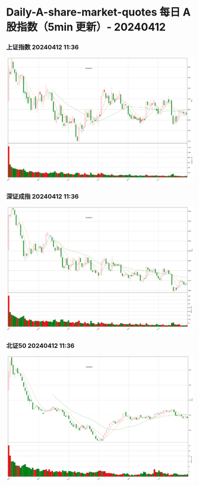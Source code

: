 
# Daily-A-share-market-quotes 每日 A 股指数（5min 更新）- 20240412

### 上证指数 20240412 11:36
![](./fig/2024/4/20240412-sh000001.png)

### 深证成指 20240412 11:36
![](./fig/2024/4/20240412-sz399001.png)

### 北证50 20240412 11:36
![](./fig/2024/4/20240412-bj899050.png)

